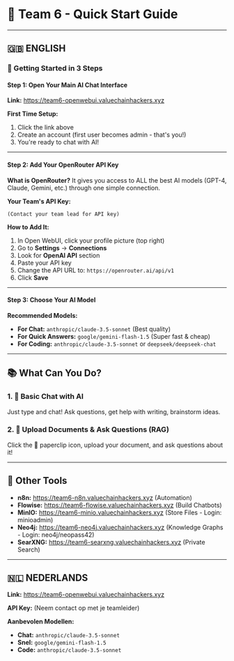 # 🎯 Team 6 - Quick Start Guide

---

## 🇬🇧 ENGLISH

### 🚀 Getting Started in 3 Steps

#### Step 1: Open Your Main AI Chat Interface
**Link:** https://team6-openwebui.valuechainhackers.xyz

**First Time Setup:**
1. Click the link above
2. Create an account (first user becomes admin - that's you!)
3. You're ready to chat with AI!

---

#### Step 2: Add Your OpenRouter API Key

**What is OpenRouter?**
It gives you access to ALL the best AI models (GPT-4, Claude, Gemini, etc.) through one simple connection.

**Your Team's API Key:**
```
(Contact your team lead for API key)
```

**How to Add It:**
1. In Open WebUI, click your profile picture (top right)
2. Go to **Settings** → **Connections**
3. Look for **OpenAI API** section
4. Paste your API key
5. Change the API URL to: `https://openrouter.ai/api/v1`
6. Click **Save**

---

#### Step 3: Choose Your AI Model

**Recommended Models:**
- **For Chat:** `anthropic/claude-3.5-sonnet` (Best quality)
- **For Quick Answers:** `google/gemini-flash-1.5` (Super fast & cheap)
- **For Coding:** `anthropic/claude-3.5-sonnet` or `deepseek/deepseek-chat`

---

## 📚 What Can You Do?

### 1. 💬 Basic Chat with AI
Just type and chat! Ask questions, get help with writing, brainstorm ideas.

### 2. 📄 Upload Documents & Ask Questions (RAG)
Click the 📎 paperclip icon, upload your document, and ask questions about it!

---

## 🎯 Other Tools

- **n8n:** https://team6-n8n.valuechainhackers.xyz (Automation)
- **Flowise:** https://team6-flowise.valuechainhackers.xyz (Build Chatbots)
- **MinIO:** https://team6-minio.valuechainhackers.xyz (Store Files - Login: minioadmin)
- **Neo4j:** https://team6-neo4j.valuechainhackers.xyz (Knowledge Graphs - Login: neo4j/neopass42)
- **SearXNG:** https://team6-searxng.valuechainhackers.xyz (Private Search)

---

## 🇳🇱 NEDERLANDS

**Link:** https://team6-openwebui.valuechainhackers.xyz

**API Key:** (Neem contact op met je teamleider)

**Aanbevolen Modellen:**
- **Chat:** `anthropic/claude-3.5-sonnet`
- **Snel:** `google/gemini-flash-1.5`
- **Code:** `anthropic/claude-3.5-sonnet`
